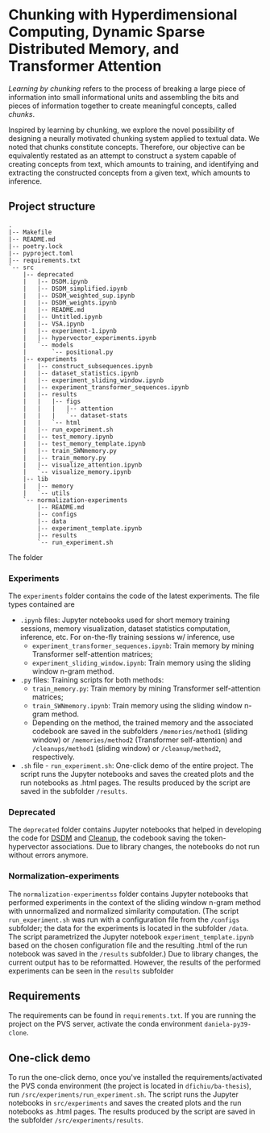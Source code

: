 # Chunking with Hyperdimensional Computing, Dynamic Sparse Distributed Memory, and Transformer Attention 

_Learning by chunking_ refers to the process of breaking a large piece of information into small informational units and assembling the bits and pieces of information together to create meaningful concepts, called _chunks_.

Inspired by learning by chunking, we explore the novel possibility of designing a neurally motivated chunking system applied to textual data. We noted that chunks constitute concepts. Therefore, our objective can be equivalently restated as an attempt to construct a system capable of creating concepts from text, which amounts to training, and identifying and extracting the constructed concepts from a given text, which amounts to inference.

## Project structure
```
.
|-- Makefile
|-- README.md
|-- poetry.lock
|-- pyproject.toml
|-- requirements.txt
`-- src
    |-- deprecated
    |   |-- DSDM.ipynb
    |   |-- DSDM_simplified.ipynb
    |   |-- DSDM_weighted_sup.ipynb
    |   |-- DSDM_weights.ipynb
    |   |-- README.md
    |   |-- Untitled.ipynb
    |   |-- VSA.ipynb
    |   |-- experiment-1.ipynb
    |   |-- hypervector_experiments.ipynb
    |   `-- models
    |       `-- positional.py
    |-- experiments
    |   |-- construct_subsequences.ipynb
    |   |-- dataset_statistics.ipynb
    |   |-- experiment_sliding_window.ipynb
    |   |-- experiment_transformer_sequences.ipynb
    |   |-- results
    |   |   |-- figs
    |   |   |   |-- attention
    |   |   |   `-- dataset-stats
    |   |   `-- html
    |   |-- run_experiment.sh
    |   |-- test_memory.ipynb
    |   |-- test_memory_template.ipynb
    |   |-- train_SWNmemory.py
    |   |-- train_memory.py
    |   |-- visualize_attention.ipynb
    |   `-- visualize_memory.ipynb
    |-- lib
    |   |-- memory
    |   `-- utils
    `-- normalization-experiments
        |-- README.md
        |-- configs
        |-- data
        |-- experiment_template.ipynb
        |-- results
        `-- run_experiment.sh
```




The folder
### Experiments
The `experiments` folder contains the code of the latest experiments. The file types contained are
* `.ipynb` files: Jupyter notebooks used for short memory training sessions, memory visualization, dataset statistics computation, inference, etc.  For on-the-fly training sessions w/ inference, use
  * `experiment_transformer_sequences.ipynb`: Train memory by mining Transformer self-attention matrices;
  * `experiment_sliding_window.ipynb`: Train memory using the sliding window n-gram method.
* `.py` files: Training scripts for both methods:
  * `train_memory.py`: Train memory by mining Transformer self-attention matrices;
  * `train_SWNmemory.ipynb`: Train memory using the sliding window n-gram method.
  * Depending on the method, the trained memory and the associated codebook are saved in the subfolders `/memories/method1` (sliding window) or `/memories/method2` (Transformer self-attention) and `/cleanups/method1` (sliding window) or `/cleanup/method2`, respectively.
* `.sh` file - `run_experiment.sh`: One-click demo of the entire project. The script runs the Jupyter notebooks and saves the created plots and the run notebooks as .html pages. The results produced by the script are saved in the subfolder `/results`. 

### Deprecated
The `deprecated` folder contains Jupyter notebooks that helped in developing the code for [DSDM](https://github.com/dfichiu/ba-thesis/blob/master/src/lib/memory/DSDM.py) and [Cleanup](https://github.com/dfichiu/ba-thesis/blob/master/src/lib/utils/cleanup.py), the codebook saving the token-hypervector associations. Due to library changes, the notebooks do not run without errors anymore.

### Normalization-experiments
The `normalization-experimentss` folder contains Jupyter notebooks that performed experiments in the context of the sliding window n-gram method with unnormalized and normalized similarity computation. (The script `run_experiment.sh` was run with a configuration file from the `/configs` subfolder; the data for the experiments is located in the subfolder `/data`. The script parametrized the Jupyter notebook `experiment_template.ipynb` based on the chosen configuration file and the resulting .html of the run notebook was saved in the `/results` subfolder.) Due to library changes, the current output has to be reformatted. However, the results of the performed experiments can be seen in the `results` subfolder

## Requirements
The requirements can be found in `requirements.txt`. If you are running the project on the PVS server, activate the conda environment `daniela-py39-clone`.

## One-click demo
To run the one-click demo, once you've installed the requirements/activated the PVS conda environment (the project is located in `dfichiu/ba-thesis`), run `/src/experiments/run_experiment.sh`.
The script runs the Jupyter notebooks in `src/experiments` and saves the created plots and the run notebooks as .html pages. The results produced by the script are saved in the subfolder `/src/experiments/results`. 
